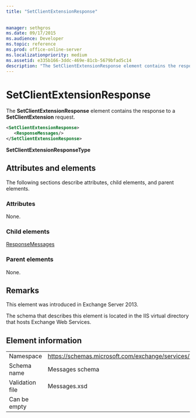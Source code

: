 ```yaml
---
title: "SetClientExtensionResponse"
 
 
manager: sethgros
ms.date: 09/17/2015
ms.audience: Developer
ms.topic: reference
ms.prod: office-online-server
ms.localizationpriority: medium
ms.assetid: e335b166-3ddc-469e-81cb-5679bfad5c14
description: "The SetClientExtensionResponse element contains the response to a SetClientExtension request."
---
```


# SetClientExtensionResponse

The **SetClientExtensionResponse** element contains the response to a **SetClientExtension** request. 
  
```XML
<SetClientExtensionResponse>
   <ResponseMessages/>
</SetClientExtensionResponse>
```

 **SetClientExtensionResponseType**
## Attributes and elements

The following sections describe attributes, child elements, and parent elements.
  
### Attributes

None.
  
### Child elements

[ResponseMessages](responsemessages.md)
  
### Parent elements

None.
  
## Remarks

This element was introduced in Exchange Server 2013.
  
The schema that describes this element is located in the IIS virtual directory that hosts Exchange Web Services.
  
## Element information

|||
|:-----|:-----|
|Namespace  <br/> |https://schemas.microsoft.com/exchange/services/2006/messages  <br/> |
|Schema name  <br/> |Messages schema  <br/> |
|Validation file  <br/> |Messages.xsd  <br/> |
|Can be empty  <br/> ||
   

